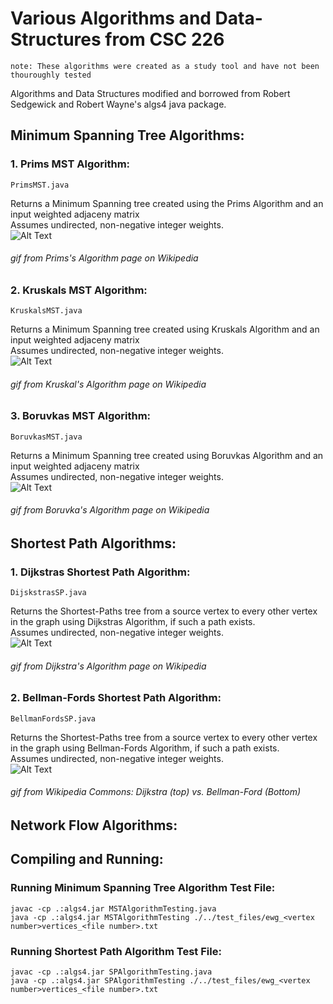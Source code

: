 # Various Algorithms and Data-Structures from CSC 226
    note: These algorithms were created as a study tool and have not been thouroughly tested
Algorithms and Data Structures modified and borrowed from Robert Sedgewick and Robert Wayne's algs4 java package.
## Minimum Spanning Tree Algorithms:
### 1. Prims MST Algorithm:
    PrimsMST.java
Returns a Minimum Spanning tree created using the Prims Algorithm and an input weighted adjaceny matrix <br />
Assumes undirected, non-negative integer weights. <br />
![Alt Text](https://upload.wikimedia.org/wikipedia/commons/9/9b/PrimAlgDemo.gif) <br />
###### gif from Prims's Algorithm page on Wikipedia
### 2. Kruskals MST Algorithm:
    KruskalsMST.java
Returns a Minimum Spanning tree created using Kruskals Algorithm and an input weighted adjaceny matrix <br />
Assumes undirected, non-negative integer weights. <br />
![Alt Text](https://upload.wikimedia.org/wikipedia/commons/b/bb/KruskalDemo.gif) <br />
###### gif from Kruskal's Algorithm page on Wikipedia
### 3. Boruvkas MST Algorithm:
    BoruvkasMST.java
Returns a Minimum Spanning tree created using Boruvkas Algorithm and an input weighted adjaceny matrix <br />
Assumes undirected, non-negative integer weights. <br />
![Alt Text](https://upload.wikimedia.org/wikipedia/commons/7/74/Boruvka%27s-algorithm-example.gif) <br />
###### gif from Boruvka's Algorithm page on Wikipedia
## Shortest Path Algorithms:
### 1. Dijkstras Shortest Path Algorithm:
    DijskstrasSP.java
Returns the Shortest-Paths tree from a source vertex to every other vertex in the graph using Dijkstras Algorithm, if such a path exists. <br />
Assumes undirected, non-negative integer weights. <br />
![Alt Text](https://upload.wikimedia.org/wikipedia/commons/5/57/Dijkstra_Animation.gif) <br />
###### gif from Dijkstra's Algorithm page on Wikipedia
### 2. Bellman-Fords Shortest Path Algorithm:
    BellmanFordsSP.java
Returns the Shortest-Paths tree from a source vertex to every other vertex in the graph using Bellman-Fords Algorithm, if such a path exists. <br />
Assumes undirected, non-negative integer weights. <br />
![Alt Text](https://upload.wikimedia.org/wikipedia/commons/thumb/2/2e/Shortest_path_Dijkstra_vs_BellmanFord.gif/560px-Shortest_path_Dijkstra_vs_BellmanFord.gif) <br />
###### gif from Wikipedia Commons: Dijkstra (top) vs. Bellman-Ford (Bottom)
## Network Flow Algorithms:

##
## Compiling and Running:
### Running Minimum Spanning Tree Algorithm Test File:
    javac -cp .:algs4.jar MSTAlgorithmTesting.java
    java -cp .:algs4.jar MSTAlgorithmTesting ./../test_files/ewg_<vertex number>vertices_<file number>.txt
### Running Shortest Path Algorithm Test File:
    javac -cp .:algs4.jar SPAlgorithmTesting.java
    java -cp .:algs4.jar SPAlgorithmTesting ./../test_files/ewg_<vertex number>vertices_<file number>.txt
   

